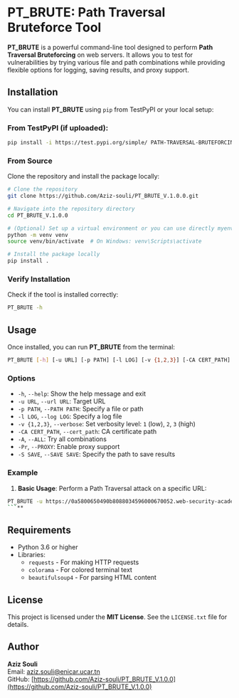 # PT_BRUTE: Path Traversal Bruteforce Tool

**PT_BRUTE** is a powerful command-line tool designed to perform **Path Traversal Bruteforcing** on web servers. It allows you to test for vulnerabilities by trying various file and path combinations while providing flexible options for logging, saving results, and proxy support.

## Installation

You can install **PT_BRUTE** using `pip` from TestPyPI or your local setup:

### From TestPyPI (if uploaded):
```bash
pip install -i https://test.pypi.org/simple/ PATH-TRAVERSAL-BRUTEFORCING
```

### From Source
Clone the repository and install the package locally:
```bash
# Clone the repository
git clone https://github.com/Aziz-souli/PT_BRUTE_V.1.0.0.git

# Navigate into the repository directory
cd PT_BRUTE_V.1.0.0

# (Optional) Set up a virtual environment or you can use directly myenv 
python -m venv venv
source venv/bin/activate  # On Windows: venv\Scripts\activate

# Install the package locally
pip install .

```

### Verify Installation
Check if the tool is installed correctly:
```bash
PT_BRUTE -h
```

## Usage

Once installed, you can run **PT_BRUTE** from the terminal:

```bash
PT_BRUTE [-h] [-u URL] [-p PATH] [-l LOG] [-v {1,2,3}] [-CA CERT_PATH] [-A] [-Pr] [-S SAVE]
```

### Options

- `-h`, `--help`: Show the help message and exit  
- `-u URL`, `--url URL`: Target URL  
- `-p PATH`, `--PATH PATH`: Specify a file or path  
- `-l LOG`, `--log LOG`: Specify a log file  
- `-v {1,2,3}`, `--verbose`: Set verbosity level: `1` (low), `2`, `3` (high)  
- `-CA CERT_PATH`, `--cert_path`: CA certificate path  
- `-A`, `--ALL`: Try all combinations  
- `-Pr`, `--PROXY`: Enable proxy support  
- `-S SAVE`, `--SAVE SAVE`: Specify the path to save results  

### Example

1. **Basic Usage**: Perform a Path Traversal attack on a specific URL:
```bash
PT_BRUTE -u https://0a5800650490b8088034596000670052.web-security-academy.net/product?productId=1  -p directory-traversal-cheatsheat.txt -Pr -CA ~/.mitmproxy/mitmproxy-ca-cert.pem -S /home/aziz/Desktop/programming/
```**
```

## Requirements

- Python 3.6 or higher  
- Libraries:  
  - `requests` - For making HTTP requests  
  - `colorama` - For colored terminal text  
  - `beautifulsoup4` - For parsing HTML content  

## License

This project is licensed under the **MIT License**. See the `LICENSE.txt` file for details.

## Author

**Aziz Souli**  
Email: [aziz.souli@enicar.ucar.tn](mailto:aziz.souli@enicar.ucar.tn)  
GitHub: [https://github.com/Aziz-souli/PT_BRUTE_V.1.0.0](https://github.com/Aziz-souli/PT_BRUTE_V.1.0.0)
